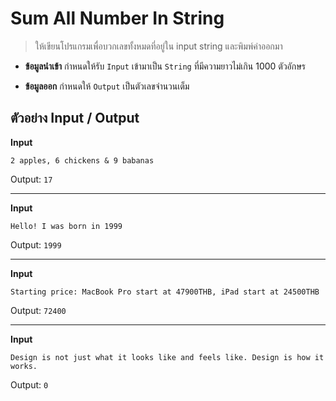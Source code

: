 # Sum All Number In String

> ให้เขียนโปรแกรมเพื่อบวกเลขทั้งหมดที่อยู่ใน input string และพิมพ์ค่าออกมา


- **ข้อมูลนำเข้า**
กำหนดให้รับ `Input` เข้ามาเป็น `String` ที่มีความยาวไม่เกิน 1000 ตัวอักษร

- **ข้อมูลออก**
กำหนดให้ `Output` เป็นตัวเลขจำนวนเต็ม

## ตัวอย่าง Input / Output
**Input**
```
2 apples, 6 chickens & 9 babanas
```
Output: `17`

----

**Input**

```
Hello! I was born in 1999
```
Output: `1999`

----

**Input**

```
Starting price: MacBook Pro start at 47900THB, iPad start at 24500THB
```
Output: `72400`

----

**Input**

```
Design is not just what it looks like and feels like. Design is how it works.
```
Output: `0`
